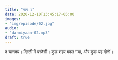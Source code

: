 ```yaml
---
title: "भाग २"
date: 2020-12-10T13:45:17-05:00
images:
- "img/episode/02.jpg"
audio:
- "darmiyaan-02.mp3"
draft: true
---
```


द चाणक्य। दिल्ली में परदेसी। कुछ शहर बदल गया, और कुछ यह दोनों।